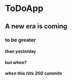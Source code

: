 # ToDoApp

## A new era is coming

### to be greater


#### than yesterday

#### but when?

##### when this hits 200 commits

